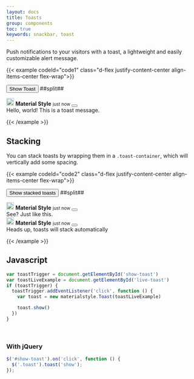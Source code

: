 ```yaml
---
layout: docs
title: Toasts
group: components
toc: true
keywords: snackbar, toast
---
```


<p class="fs-4 ms-0 mb-4 page-description">Push notifications to your visitors with a toast, a lightweight and easily customizable alert message.</p>

{{< example codeId="code1" class="d-flex justify-content-center align-items-center flex-wrap">}}

<button class="btn btn-success" id="show-toast">Show Toast</button>
##split##
<div class="position-fixed bottom-0 end-0 p-3" style="z-index: 11">
  <div id="live-toast" class="toast text-bg-dark" role="alert" aria-live="assertive" aria-atomic="true">
    <div class="toast-header text-bg-dark">
      <img src="https://materialstyle.github.io/assets/images/MSIconNewColorV2.svg" class="rounded me-2"
           alt="Material Style Icon" width="20">
      <strong class="me-auto">Material Style</strong>
      <small>just now</small>
      <button type="button" class="btn-close btn-close-white" data-bs-dismiss="toast" aria-label="Close">
      </button>
    </div>
    <div class="toast-body">
      Hello, world! This is a toast message.
    </div>
  </div>
</div>

{{< /example >}}

## Stacking
You can stack toasts by wrapping them in a ```.toast-container```, which will vertically add 
some spacing.

{{< example codeId="code2" class="d-flex justify-content-center align-items-center flex-wrap">}}

<button class="btn btn-success" id="show-stacked-toasts">Show stacked toasts</button>
##split##
<div class="toast-container position-fixed top-0 end-0 p-3">
  <div id="stacked-toast-1" class="toast text-bg-light" role="alert" aria-live="assertive" aria-atomic="true">
    <div class="toast-header text-bg-light">
      <img src="https://materialstyle.github.io/assets/images/MSIconNewColorV2.svg" 
           class="rounded me-2" alt="Material Style Icon" width="20">
      <strong class="me-auto">Material Style</strong>
      <small>just now</small>
      <button type="button" class="btn-close" data-bs-dismiss="toast" aria-label="Close"></button>
    </div>
    <div class="toast-body">
      See? Just like this.
    </div>
  </div>

  <div id="stacked-toast-2" class="toast text-bg-dark" role="alert" aria-live="assertive" aria-atomic="true">
    <div class="toast-header text-bg-dark">
      <img src="https://materialstyle.github.io/assets/images/MSIconNewColorV2.svg" 
           class="rounded me-2" alt="Material Style Icon" width="20">
      <strong class="me-auto">Material Style</strong>
      <small>just now</small>
      <button type="button" class="btn-close btn-close-white" data-bs-dismiss="toast" aria-label="Close"></button>
    </div>
    <div class="toast-body">
      Heads up, toasts will stack automatically
    </div>
  </div>
</div>

{{< /example >}}

## Javascript
```javascript
var toastTrigger = document.getElementById('show-toast')
var toastLiveExample = document.getElementById('live-toast')
if (toastTrigger) {
  toastTrigger.addEventListener('click', function () {
    var toast = new materialstyle.Toast(toastLiveExample)

    toast.show()
  })
}
```

<br>

### With jQuery
```javascript
$('#show-toast').on('click', function () {
  $('.toast').toast('show');
});
```
